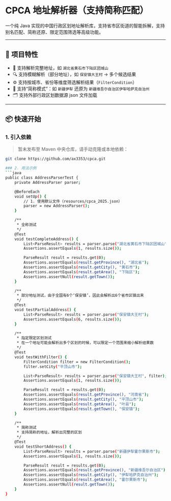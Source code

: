 # CPCA 地址解析器（支持简称匹配）

一个纯 Java 实现的中国行政区划地址解析库，支持省市区街道的智能拆解，支持别名匹配、简称还原、限定范围筛选等高级功能。

---

## 🧩 项目特性

- 📍 支持解析完整地址，如 `湖北省黄石市下陆区团城山`
- 🔍 支持模糊解析（部分地址），如 `保安镇大王村` → 多个候选结果
- ⚙️ 支持按城市、省份等维度筛选解析结果（`FilterCondition`）
- 🧠 支持“简称模式”：如 `新疆伊犁` 还原为 `新疆维吾尔自治区伊犁哈萨克自治州`
- 🗂️ 支持外部行政区划数据源 json 文件加载

---

## 📦 快速开始

### 1. 引入依赖

> 暂未发布至 Maven 中央仓库，请手动克隆或本地依赖：

```bash
git clone https://github.com/ax3353/cpca.git

### 2. 用法示例
```java
public class AddressParserTest {
    private AddressParser parser;

    @BeforeEach
    void setUp() {
        // 1. 使用默认文件（resources/cpca_2025.json）
        parser = new AddressParser();
    }

    /**
     * 全称测试
     */
    @Test
    void testCompleteAddress() {
        List<ParseResult> results = parser.parse("湖北省黄石市下陆区团城山");
        Assertions.assertEquals(1, results.size());

        ParseResult result = results.get(0);
        Assertions.assertEquals(result.getProvince(), "湖北省");
        Assertions.assertEquals(result.getCity(), "黄石市");
        Assertions.assertEquals(result.getArea(), "下陆区");
        Assertions.assertNull(result.getTown());
    }

    /**
     * 部分地址测试，由于全国有6个‘保安镇’，因此会解析出6个省市区镇出来
     */
    @Test
    void testPartialAddress() {
        List<ParseResult> results = parser.parse("保安镇大王村");
        Assertions.assertEquals(6, results.size());
    }

    /**
     * 指定限定区划测试
     * 在一个地址可能会解析出多个区划的时候，可以限定一个范围来缩小解析结果数
     */
    @Test
    void testWithFilter() {
        FilterCondition filter = new FilterCondition();
        filter.setCity("平顶山市");

        List<ParseResult> results = parser.parse("保安镇大王村", filter);
        Assertions.assertEquals(1, results.size());

        ParseResult result = results.get(0);
        Assertions.assertEquals(result.getProvince(), "河南省");
        Assertions.assertEquals(result.getCity(), "平顶山市");
        Assertions.assertEquals(result.getArea(), "叶县");
        Assertions.assertEquals(result.getTown(), "保安镇");
    }

    /**
     * 简称测试
     * 支持简称的地址，解析出完整的区划
     */
    @Test
    void testShortAddress() {
        List<ParseResult> results = parser.parse("新疆伊犁霍尔果斯市");
        Assertions.assertEquals(1, results.size());

        ParseResult result = results.get(0);
        Assertions.assertEquals(result.getProvince(), "新疆维吾尔自治区");
        Assertions.assertEquals(result.getCity(), "伊犁哈萨克自治州");
        Assertions.assertEquals(result.getArea(), "霍尔果斯市");
        Assertions.assertNull(result.getTown());
    }
}
